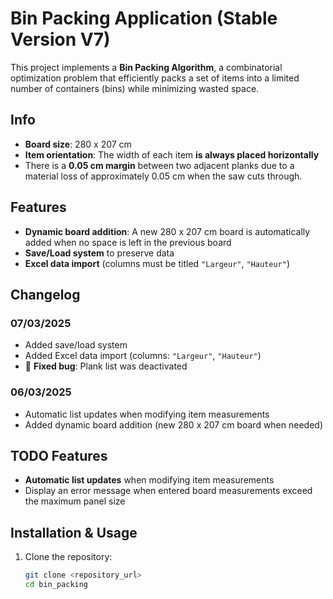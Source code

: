 # Bin Packing Application (Stable Version V7)

This project implements a **Bin Packing Algorithm**, a combinatorial optimization problem that efficiently packs a set of items into a limited number of containers (bins) while minimizing wasted space.

## Info

- **Board size**: 280 x 207 cm  
- **Item orientation**: The width of each item **is always placed horizontally**
- There is a **0.05 cm margin** between two adjacent planks due to a material loss of approximately 0.05 cm when the saw cuts through.

## Features

- **Dynamic board addition**: A new 280 x 207 cm board is automatically added when no space is left in the previous board  
- **Save/Load system** to preserve data  
- **Excel data import** (columns must be titled `"Largeur"`, `"Hauteur"`)  

## Changelog

### 07/03/2025
- Added save/load system  
- Added Excel data import (columns: `"Largeur"`, `"Hauteur"`)  
- 🐛 **Fixed bug**: Plank list was deactivated  

### 06/03/2025
- Automatic list updates when modifying item measurements  
- Added dynamic board addition (new 280 x 207 cm board when needed)  

## TODO Features
- **Automatic list updates** when modifying item measurements  
- Display an error message when entered board measurements exceed the maximum panel size  

## Installation & Usage

1. Clone the repository:  
   ```bash
   git clone <repository_url>
   cd bin_packing
